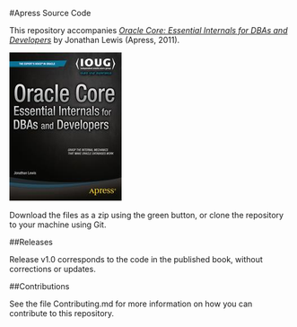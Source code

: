 #Apress Source Code

This repository accompanies [*Oracle Core: Essential Internals for DBAs and Developers*](http://www.apress.com/9781430239543) by Jonathan Lewis (Apress, 2011).

![Cover image](9781430239543.jpg)

Download the files as a zip using the green button, or clone the repository to your machine using Git.

##Releases

Release v1.0 corresponds to the code in the published book, without corrections or updates.

##Contributions

See the file Contributing.md for more information on how you can contribute to this repository.
